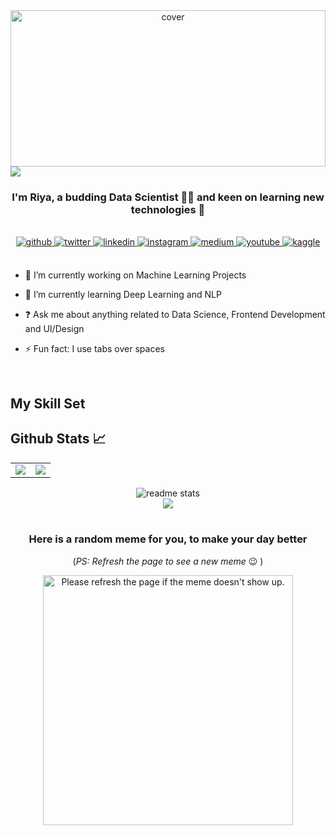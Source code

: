 
<div align="center">
<img width="100%" height = "250px" src="https://i.ibb.co/GMDN0Y1/result.png" alt="cover" />

</div>
<img align='center' src="https://visitor-badge.glitch.me/badge?page_id=RiyaParikh0112.visitor-badge&left_color=green&right_color=red">


### <div align="center">I'm Riya, a budding Data Scientist 👩‍💻 and keen on learning new technologies 🚀</div>  


  
<br/>

<div align="center">
<a href="https://github.com/riyaparikh0112" target="_blank">
<img src=https://img.shields.io/badge/github-%2324292e.svg?&style=for-the-badge&logo=github&logoColor=white alt=github style="margin-bottom: 5px;" />
</a>
<a href="https://twitter.com/RiyaParikh0112" target="_blank">
<img src=https://img.shields.io/badge/twitter-%2300acee.svg?&style=for-the-badge&logo=twitter&logoColor=white alt=twitter style="margin-bottom: 5px;" />
</a>
<a href="https://linkedin.com/in/riya-parikh-27b345196" target="_blank">
<img src=https://img.shields.io/badge/linkedin-%231E77B5.svg?&style=for-the-badge&logo=linkedin&logoColor=white alt=linkedin style="margin-bottom: 5px;" />
</a>
<a href="https://instagram.com/riyaparikh0112" target="_blank">
<img src=https://img.shields.io/badge/instagram-%23000000.svg?&style=for-the-badge&logo=instagram&logoColor=white alt=instagram style="margin-bottom: 5px;" />
</a>
<a href="https://medium.com/https://medium.com/@riyaparikh0112
" target="_blank">
<img src=https://img.shields.io/badge/medium-%23292929.svg?&style=for-the-badge&logo=medium&logoColor=white alt=medium style="margin-bottom: 5px;" />
</a>
<a href="https://www.youtube.com/user/https://www.youtube.com/channel/UCIZb0hIisuFk5Duh5O-OSYA" target="_blank">
<img src=https://img.shields.io/badge/youtube-%23EE4831.svg?&style=for-the-badge&logo=youtube&logoColor=white alt=youtube style="margin-bottom: 5px;" />
</a>
<a href="https://www.kaggle.com/riyaparikh01 " target="_blank">
<img src=https://img.shields.io/badge/kaggle-%2344BAE8.svg?&style=for-the-badge&logo=kaggle&logoColor=white alt=kaggle style="margin-bottom: 5px;" />
</a>  
</div>  
  

<br/>  
  

- 🔭 I’m currently working on Machine Learning Projects  
  

- 🌱 I’m currently learning Deep Learning and NLP  
  

- ❓ Ask me about anything related to Data Science, Frontend Development and UI/Design  
  

- ⚡ Fun fact: I use tabs over spaces  
  

<br/>  


## My Skill Set  





## Github Stats 📈
<div>
<table align="center" cellspacing="0" cellpadding="0" border="0">
  <tr>
    <td>
      <a href="https://github.com/riyaparikh0112">
        <img src="https://github-readme-stats.vercel.app/api?username=riyaparikh0112&show_icons=true&count_private=true&hide_border=true&theme=merko">
      <a/>
    </td>
    <td>
      <a href="https://github.com/riyaparikh0112">
        <img src="https://github-readme-stats.vercel.app/api/top-langs/?username=riyaparikh0112&layout=compact&theme=merko">
      <a/>
    </td>
   </tr>
</table>


 <div align='center'><img src="https://github-readme-streak-stats.herokuapp.com?user=RiyaParikh0112&theme=merko" alt='readme stats'>
   <div align='center'><img src="https://activity-graph.herokuapp.com/graph?username=RiyaParikh0112&bg_color=222021&color=77fdf4&line=c0ff14&point=71f901&area=true&hide_border=true"</div>
</div>

   


<br/>  


<!-- BLOG-POST-LIST:START -->
<!-- - [How to prevent GitHub from suspending your cronjob based triggers](https://dev.to/gautamkrishnar/how-to-prevent-github-from-suspending-your-cronjob-based-triggers-knf)
- [How I built one of the top 20 most used Github Actions](https://www.gautamkrishnar.com/how-i-built-one-of-the-top-20-most-used-github-actions/)
- [Show your latest dev.to posts automatically on your GitHub profile readme](https://dev.to/gautamkrishnar/show-your-latest-dev-to-posts-automatically-in-your-github-profile-readme-3nk8)
- [God Mode in browsers: document.designMode = &quot;on&quot;](https://dev.to/gautamkrishnar/god-mode-in-browsers-document-designmode-on-2pmo) -->
<!-- BLOG-POST-LIST:END -->

### Here is a random meme for you, to make your day better
(*PS: Refresh the page to see a new meme* :wink: )

<a href="https://github.com/techytushar/random-memer"><img src='https://random-memer.herokuapp.com/' title="Meme" alt="Please refresh the page if the meme doesn't show up." height="400"></a>

<br/>  



